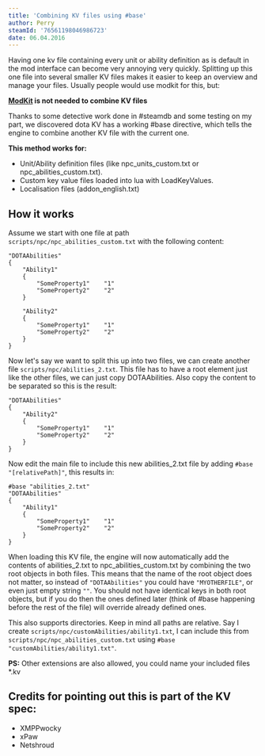 ```yaml
---
title: 'Combining KV files using #base'
author: Perry
steamId: '76561198046986723'
date: 06.04.2016
---
```


Having one kv file containing every unit or ability definition as is default in the mod interface can become very annoying very quickly. Splitting up this one file into several smaller KV files makes it easier to keep an overview and manage your files. Usually people would use modkit for this, but:

**[ModKit](https://github.com/stephenfournier/Dota-2-ModKit) is not needed to combine KV files**

Thanks to some detective work done in #steamdb and some testing on my part, we discovered dota KV has a working #base directive, which tells the engine to combine another KV file with the current one.

**This method works for:**

*   Unit/Ability definition files (like npc_units_custom.txt or npc_abilities_custom.txt).
*   Custom key value files loaded into lua with LoadKeyValues.
*   Localisation files (addon_english.txt)

## How it works

Assume we start with one file at path `scripts/npc/npc_abilities_custom.txt` with the following content:

    "DOTAAbilities"
    {
        "Ability1"
        {
            "SomeProperty1"    "1"
            "SomeProperty2"    "2"
        }

        "Ability2"
        {
            "SomeProperty1"    "1"
            "SomeProperty2"    "2"
        }
    }

Now let's say we want to split this up into two files, we can create another file `scripts/npc/abilities_2.txt`. This file has to have a root element just like the other files, we can just copy DOTAAbilities. Also copy the content to be separated so this is the result:

    "DOTAAbilities"
    {
        "Ability2"
        {
            "SomeProperty1"    "1"
            "SomeProperty2"    "2"
        }
    }

Now edit the main file to include this new abilities_2.txt file by adding `#base "[relativePath]"`, this results in:

    #base "abilities_2.txt"
    "DOTAAbilities"
    {
        "Ability1"
        {
            "SomeProperty1"    "1"
            "SomeProperty2"    "2"
        }
    }

When loading this KV file, the engine will now automatically add the contents of abilities_2.txt to npc_abilities_custom.txt by combining the two root objects in both files. This means that the name of the root object does not matter, so instead of `"DOTAAbilities"` you could have `"MYOTHERFILE"`, or even just empty string `""`. You should not have identical keys in both root objects, but if you do then the ones defined later (think of #base happening before the rest of the file) will override already defined ones.

This also supports directories. Keep in mind all paths are relative. Say I create `scripts/npc/customAbilities/ability1.txt`, I can include this from `scripts/npc/npc_abilities_custom.txt` using `#base "customAbilities/ability1.txt"`.

**PS:** Other extensions are also allowed, you could name your included files *.kv

## Credits for pointing out this is part of the KV spec:

*   XMPPwocky
*   xPaw
*   Netshroud
